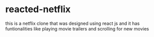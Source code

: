 # reacted-netflix
this is a netflix clone that was designed using react js and it has funtionalities like playing movie trailers and scrolling for new movies
